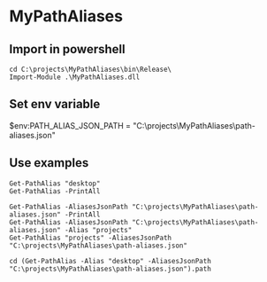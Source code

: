 # MyPathAliases

## Import in powershell
```
cd C:\projects\MyPathAliases\bin\Release\
Import-Module .\MyPathAliases.dll
```

## Set env variable
$env:PATH_ALIAS_JSON_PATH = "C:\projects\MyPathAliases\path-aliases.json"

## Use examples
```
Get-PathAlias "desktop"
Get-PathAlias -PrintAll

Get-PathAlias -AliasesJsonPath "C:\projects\MyPathAliases\path-aliases.json" -PrintAll
Get-PathAlias -AliasesJsonPath "C:\projects\MyPathAliases\path-aliases.json" -Alias "projects"
Get-PathAlias "projects" -AliasesJsonPath "C:\projects\MyPathAliases\path-aliases.json"

cd (Get-PathAlias -Alias "desktop" -AliasesJsonPath "C:\projects\MyPathAliases\path-aliases.json").path
```
